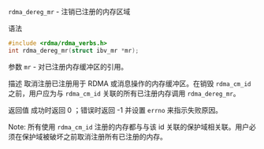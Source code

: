 `rdma_dereg_mr` - 注销已注册的内存区域

语法
```c
#include <rdma/rdma_verbs.h>
int rdma_dereg_mr(struct ibv_mr *mr);
```

参数
`mr` - 对已注册内存缓冲区的引用。


描述
取消注册已注册用于 RDMA 或消息操作的内存缓冲区。在销毁 `rdma_cm_id` 之前，用户应为与 `rdma_cm_id` 关联的所有已注册内存调用 `rdma_dereg_mr`。

返回值
成功时返回 0 ；错误时返回 -1 并设置 `errno` 来指示失败原因。

Note:
所有使用 `rdma_cm_id` 注册的内存都与与该 id 关联的保护域相关联。用户必须在保护域被破坏之前取消注册所有已注册的内存。